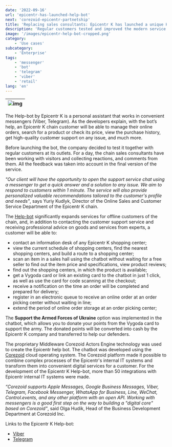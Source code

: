 ```yaml
---
date: '2022-09-16'
url: 'epicentr-has-launched-help-bot'
next: 'corezoid-epicentr-partnetship'
title: 'Replacing sales consultants: Epicentr K has launched a unique Help-bot'
description: 'Regular customers tested and improved the modern service'
image: '/images/epicentr-help-bot-cropped.png'
category:
    - 'Use cases'
subcategory:
	- 'Enterprise'
tags:
    - 'messenger'
    - 'bot'
    - 'telegram'
    - 'viber'
    - 'retail'
lang: 'en'
---
```



| ![img](/images/epicentr-help-bot.jpeg) |
| :---: |

The Help-bot by Epicentr K is a personal assistant that works in convenient messengers (Viber, Telegram). As the developers explain, with the bot’s help, an Epicentr K chain customer will be able to manage their online orders, search for a product or check its price, view the purchase history, get high-quality customer support on any issue, and much more.

Before launching the bot, the company decided to test it together with regular customers at its outlets. For a day, the chain sales consultants have been working with visitors and collecting reactions, and comments from them. All the feedback was taken into account in the final version of the service.

*"Our client will have the opportunity to open the support service chat using a messenger to get a quick answer and a solution to any issue. We aim to respond to customers within 1 minute. The service will also provide personalized valuable recommendations tailored to the customer's profile and needs"*, says Yuriy Kudlyk, Director of the Online Sales and Customer Service Department of the Epicentr K chain.

The [Help-bot](https://www.youtube.com/watch?v=7vl9IA4jrHk) significantly expands services for offline customers of the chain, and, in addition to contacting the customer support service and receiving professional advice on goods and services from experts, a customer will be able to:

- contact an information desk of any Epicentr K shopping center;
- view the current schedule of shopping centers, find the nearest shopping centers, and build a route to a shopping center;
- scan an item in a sales hall using the chatbot without waiting for a free seller to find out the item price and specifications, view product reviews;
- find out the shopping centers, in which the product is available;
- get a Vygoda card or link an existing card to the chatbot in just 1 click, as well as use the card for code scanning at the checkout;
- receive a notification on the time an order will be completed and prepared for delivery;
- register in an electronic queue to receive an online order at an order picking center without waiting in line;
- extend the period of online order storage at an order picking center;

The **Support the Armed Forces of Ukraine** option was implemented in the chatbot, which allows you to donate your points from the Vygoda card to support the army. The donated points will be converted into cash by the Epicentr K company and transferred to help our defenders.

The proprietary Middleware Corezoid Actors Engine technology was used to create the Epicentr help bot. The chatbot was developed using the [Corezoid](https://corezoid.com/about/) cloud operating system. The Corezoid platform made it possible to combine complex processes of the Epicentr's internal IT systems and transform them into convenient digital services for a customer. For the development of the Epicentr K Help-bot, more than 50 integrations with Epicentr internal IT systems were made.

*“Corezoid supports Apple Messages, Google Business Messages, Viber, Telegram, Facebook Messenger, WhatsApp for Business, Line, WeChat, Control.events, and any other platform with an open API. Working with messengers is a good first step on the way to building a "digital core" based on Corezoid"*, said Olga Hudik, Head of the Business Development Department at Corezoid Inc.

Links to the Epicentr K Help-bot:

- [Viber](viber://pa?chatURI=epicentrksupport&auth)
- [Telegram](https://t.me/epicentrk_digitalbot)
